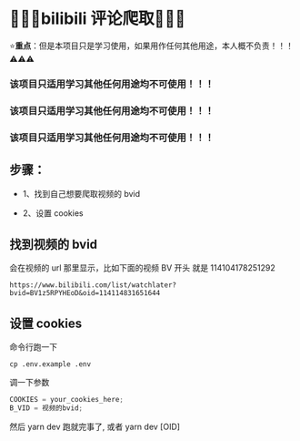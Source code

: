 # &#x1F308;&#x1F308;&#x1F308;bilibili 评论爬取&#x1F308;&#x1F308;&#x1F308;

⭐**重点**：但是本项目只是学习使用，如果用作任何其他用途，本人概不负责！！！⚠⚠⚠

### 该项目只适用学习其他任何用途均不可使用！！！

### 该项目只适用学习其他任何用途均不可使用！！！

### 该项目只适用学习其他任何用途均不可使用！！！

## 步骤：

- 1、找到自己想要爬取视频的 bvid

- 2、设置 cookies

## 找到视频的 bvid

会在视频的 url 那里显示，比如下面的视频 BV 开头 就是 114104178251292

```
https://www.bilibili.com/list/watchlater?bvid=BV1z5RPYHEoD&oid=114114831651644
```

## 设置 cookies

命令行跑一下

```
cp .env.example .env
```

调一下参数

```javascript
COOKIES = your_cookies_here;
B_VID = 视频的bvid;
```

然后 yarn dev 跑就完事了, 或者 yarn dev [OID]
